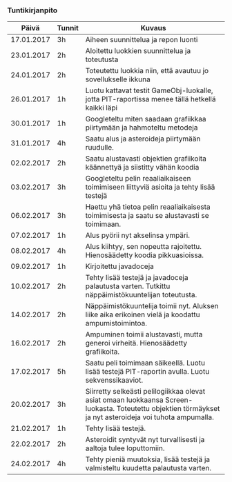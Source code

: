 ### Tuntikirjanpito
| Päivä    | Tunnit | Kuvaus |
|--------- | --- | --- |
17.01.2017 | 3h  | Aiheen suunnittelua ja repon luonti
23.01.2017 | 2h  | Aloitettu luokkien suunnittelua ja toteutusta
24.01.2017 | 2h  | Toteutettu luokkia niin, että avautuu jo sovellukselle ikkuna
26.01.2017 | 1h  | Luotu kattavat testit GameObj-luokalle, jotta PIT-raportissa menee tällä hetkellä kaikki läpi
30.01.2017 | 1h  | Googleteltu miten saadaan grafiikkaa piirtymään ja hahmoteltu metodeja
31.01.2017 | 4h  | Saatu alus ja asteroideja piirtymään ruudulle.
02.02.2017 | 2h  | Saatu alustavasti objektien grafiikoita käännettyä ja siistitty vähän koodia
03.02.2017 | 3h  | Googleteltu pelin reaaliaikaiseen toimimiseen liittyviä asioita ja tehty lisää testejä
06.02.2017 | 3h  | Haettu yhä tietoa pelin reaaliaikaisesta toimimisesta ja saatu se alustavasti se toimimaan.
07.02.2017 | 1h  | Alus pyörii nyt akselinsa ympäri.
08.02.2017 | 4h  | Alus kiihtyy, sen nopeutta rajoitettu. Hienosäädetty koodia pikkuasioissa.
09.02.2017 | 1h  | Kirjoitettu javadoceja
10.02.2017 | 2h  | Tehty lisää testejä ja javadoceja palautusta varten. Tutkittu näppäimistökuuntelijan toteutusta.
14.02.2017 | 2h  | Näppäimistökuuntelija toimii nyt. Aluksen liike aika erikoinen vielä ja koodattu ampumistoimintoa.
16.02.2017 | 2h  | Ampuminen toimii alustavasti, mutta generoi virheitä. Hienosäädetty grafiikoita.
17.02.2017 | 5h  | Saatu peli toimimaan säikeellä. Luotu lisää testejä PIT-raportin avulla. Luotu sekvenssikaaviot.
20.02.2017 | 3h  | Siirretty selkeästi pelilogiikkaa olevat asiat omaan luokkaansa Screen-luokasta. Toteutettu objektien törmäykset ja nyt asteroideja voi tuhota ampumalla.
21.02.2017 | 1h  | Tehty lisää testejä.
22.02.2017 | 2h  | Asteroidit syntyvät nyt turvallisesti ja aaltoja tulee loputtomiin.
24.02.2017 | 4h  | Tehty pieniä muutoksia, lisää testejä ja valmisteltu kuudetta palautusta varten.